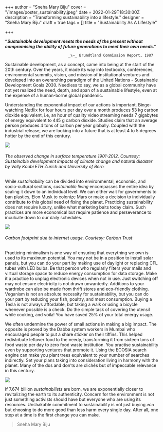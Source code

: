 +++
author = "Sneha Mary Biju"
cover = "/images/poster_sustainability.jpeg"
date = 2022-01-29T18:30:00Z
description = "Transforming sustainability into a lifestyle."
designer = "Sneha Mary Biju"
draft = true
tags = []
title = "Sustainability As A Lifestyle"

+++

**“_Sustainable development meets the needs of the present without compromising the ability of future generations to meet their own needs.”_**

                                 _\~_ Brundtland Commission Report, 1987

Sustainable development, as a concept, came into being at the start of the 20th century. Over the years, it made its way into textbooks, conferences, environmental summits, vision, and mission of institutional ventures and developed into an overarching paradigm of the United Nations - Sustainable Development Goals 2030. Needless to say, we as a global community have not yet realized the need, depth, and span of a sustainable lifestyle, even at the expense of a human-borne global pandemic.

Understanding the exponential impact of our actions is important. Binge-watching Netflix for four hours per day over a month produces 53 kg carbon dioxide equivalent, i.e, an hour of quality video streaming needs 7 gigabytes of energy equivalent to 445 g carbon dioxide. Studies claim that an average person produces 4 tons of carbon per year globally. Coupled with the industrial release, we are looking into a future that is at least 4 to 5 degrees hotter by the end of this century.

  
![](/images/sus2.png)

###### The observed change in surface temperature 1901-2012. Courtesy: Sustainable development impacts of climate change and natural disaster by Vally Koubi ETH Zurich and University of Bern

While _sustainability_ can be divided into environmental, economic, and socio-cultural sections, _sustainable living_ encompasses the entire idea by scaling it down to an individual level. We can either wait for governments to ban plastics, Elon Musk to colonize Mars or make a decision to individually contribute to this global need of fixing the planet. Practicing sustainability does not require luxury, unlike what marketing baits today claim. Such practices are more economical but require patience and perseverance to inculcate down to our daily schedules.

  
![](/images/sus1.png)

###### Carbon footprint due to internet usage. Courtesy: Carbon Trust

Practicing minimalism is one way of ensuring that everything we own is used to its maximum potential. You may not be in a position to install solar panels, but you can do your part by making use of daylight or replacing CFL tubes with LED bulbs. Be that person who regularly filters your mails and virtual storage space to reduce energy consumption for data storage. Make it a practice to unplug electronic devices when not in use. Just switching off may not ensure electricity is not drawn unwantedly. Additions to your wardrobe can also be made from thrift stores and eco-friendly clothing. Veganism is not an absolute necessity for sustainability, but you can do your part by reducing your fish, poultry, and meat consumption. Buying a Tesla is not always affordable, but taking a walk or using a bicycle whenever possible is a check. Do the simple task of covering the utensil while cooking, and voila! You have saved 25% of your total energy usage.

We often undermine the power of small actions in making a big impact. The opposite is proved by the Dabba system workers in Mumbai who encouraged people to put a share sticker on their tiffins. This helped redistribute leftover food to the needy, transforming it from sixteen tons of food waste per day to zero food waste institution. You practise sustainability even by supporting ventures that promote it. Using the ECOSIA search engine can make you plant trees equivalent to your number of searches indirectly. Set your plans taking into consideration living in harmony with the planet. Many of the dos and don'ts are clichés but of impeccable relevance in this century.

![](/images/sus3.png)

If 7.674 billion _sustainabilists_ are born, we are exponentially closer to revitalizing the earth to its authenticity. Concern for the environment is not just something activists should have but everyone who are using its resources. Unshakable commitment to sustainability is not just buying _eco_ but choosing to do more good than less harm every single day. After all, one step at a time is the first change you can make.

>   
> Sneha Mary Biju